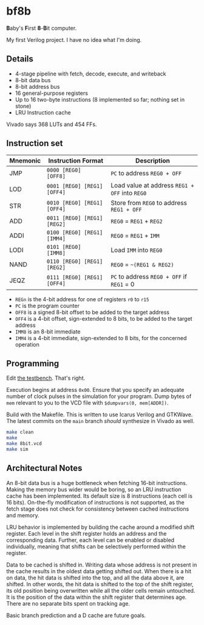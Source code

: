 # bf8b

**B**aby's **F**irst **8**-**B**it computer.

My first Verilog project. I have no idea what I'm doing.

## Details

- 4-stage pipeline with fetch, decode, execute, and writeback
- 8-bit data bus
- 8-bit address bus
- 16 general-purpose registers
- Up to 16 two-byte instructions (8 implemented so far; nothing set in stone)
- LRU Instruction cache

Vivado says 368 LUTs and 454 FFs.

## Instruction set

| Mnemonic | Instruction Format | Description |
|----------|--------------------|-------------|
| JMP  | `0000 [REG0]     [OFF8]   ` | `PC` to address `REG0 + OFF` |
| LOD  | `0001 [REG0] [REG1] [OFF4]` | Load value at address `REG1 + OFF` into `REG0` |
| STR  | `0010 [REG0] [REG1] [OFF4]` | Store from `REG0` to address `REG1 + OFF` |
| ADD  | `0011 [REG0] [REG1] [REG2]` | `REG0` = `REG1` + `REG2` |
| ADDI | `0100 [REG0] [REG1] [IMM4]` | `REG0` = `REG1` + `IMM` |
| LODI | `0101 [REG0]     [IMM8]   ` | Load `IMM` into `REG0` |
| NAND | `0110 [REG0] [REG1] [REG2]` | `REG0` = `~(REG1 & REG2)` |
| JEQZ | `0111 [REG0] [REG1] [OFF4]` | `PC` to address `REG0 + OFF` if `REG1` = 0 |

- `REGn` is the 4-bit address for one of registers `r0` to `r15`
- `PC` is the program counter
- `OFF8` is a signed 8-bit offset to be added to the target address
- `OFF4` is a 4-bit offset, sign-extended to 8 bits, to be added to the target address
- `IMM8` is an 8-bit immediate
- `IMM4` is a 4-bit immediate, sign-extended to 8 bits, for the concerned operation

## Programming

Edit [the testbench](/8bit_tb.v). That's right.

Execution begins at address `0x00`.
Ensure that you specify an adequate number of clock pulses in the simulation for your program.
Dump bytes of `mem` relevant to you to the VCD file with `$dumpvars(0, mem[ADDR])`.

Build with the Makefile. This is written to use Icarus Verilog and GTKWave.
The latest commits on the `main` branch _should_ synthesize in Vivado as well.

```sh
make clean
make
make 8bit.vcd
make sim
```

## Architectural Notes

An 8-bit data bus is a huge bottleneck when fetching 16-bit instructions.
Making the memory bus wider would be boring, so an LRU instruction cache has been implemented.
Its default size is 8 instructions (each cell is 16 bits).
On-the-fly modification of instructions is not supported, as the fetch stage does not check for consistency between cached instructions and memory.

LRU behavior is implemented by building the cache around a modified shift register.
Each level in the shift register holds an address and the corresponding data.
Further, each level can be enabled or disabled individually, meaning that shifts can be selectively performed within the register.

Data to be cached is shifted in.
Writing data whose address is not present in the cache results in the oldest data getting shifted out.
When there is a hit on data, the hit data is shifted into the top, and all the data above it, are shifted.
In other words, the hit data is shifted to the top of the shift register, its old position being overwritten while all the older cells remain untouched.
It is the position of the data within the shift register that determines age. There are no separate bits spent on tracking age.

Basic branch prediction and a D cache are future goals.
